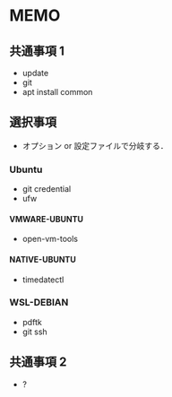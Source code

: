 # MEMO

## 共通事項 1

- update
- git
- apt install common

## 選択事項

- オプション or 設定ファイルで分岐する．

### Ubuntu

- git credential
- ufw

#### VMWARE-UBUNTU

- open-vm-tools

#### NATIVE-UBUNTU

- timedatectl

### WSL-DEBIAN

- pdftk
- git ssh

## 共通事項 2

- ?
